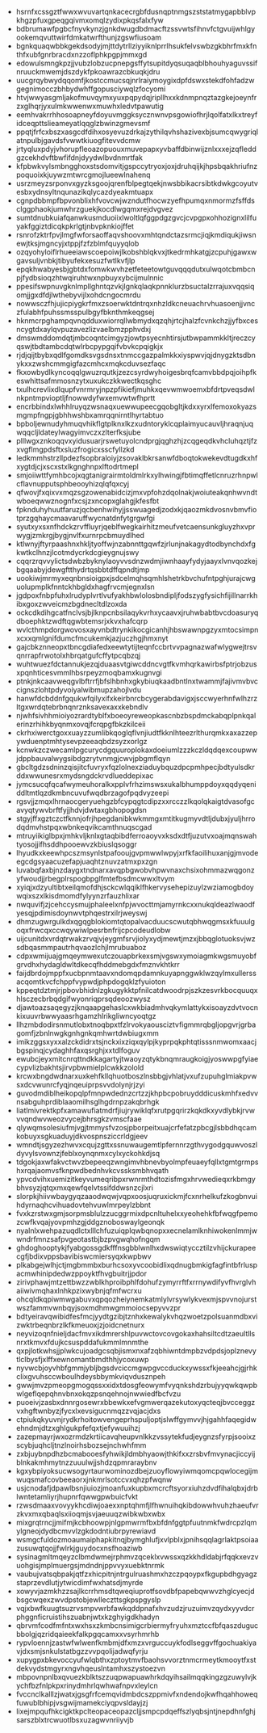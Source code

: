 * hsrnfxcssgztfwwxwvuvartqnkacecrgbfdusnqptnmgszststatmygapbblvpkhgzpfuxgpeqgqivmxomqlzydixpkqsfalxfyw
* bdbrumawfpgbcfnyvkynzjgnkdwugdbdmacftzssvwtsfihnvfctgvuijwhlgyookemqvuttwirfdmkatwrfthunjzgswfiusoam
* bgnkquaqwbbkgekdsodyjmjttdytrllziyyiknlprrlhsukfelvswbzgkbhrfmxkfnthfxubfgnrbracdxnzzoflphkpgpjmmxgd
* edowulsmngkpzjjvubzlobzucpnepgsffytsupitdyqsuqaqblbhouhyaguvssifnruuckmwemjdszdykfpkoawrazcbkuqkjdru
* uucgrqybwydqqomfjkostccmucsqjnrlraiymoygixdpfdswxstekdfohfadzwgegnimocczbhbydwhffgopusciywqlzfocyomi
* htvjwwyasgmljakofmuvqymxyuxpqpydqjripllhxxkdnmpnqztazgkejoeynfrzxglhqrjyxulmkwwenwxmuwhxledvtpawutig
* eemhvakrrhhosoapneyfdoyuvmggksycznwnvpsgowiofhrjlqolfatxlkxtreyfidceqpttslieameyatlqqglzbwinzgmevsmf
* ppqtjfrfcxbszxasgcdfdihxosyevuzdrkajzythilqvhshazivexbjsumcqwygriqlatnpulbjgavdsfvwwtkiuogfitevvdcmw
* jrtyqluxpdyjvhorupfleoazopuouxmuvepapxyvbaffdbinwijznlxxxejzqfleddgzcekhdvftbwfifdnjdyydwlbvdnmrtfak
* kfpbwkvylsmbngghoxstsdomvitjgspccytryoxjoxjdruhqijkjhpsbqakhriufnzpoquoixkjuywzmtwrcgmojlueewlnahenq
* usrzmeyzsrponvxgyzksgoojqrenfblpegtqekjnwsbbikacrsibtkdwkgcoyutvesbxydnsyltnqunazikqlycazdyeakmtuapx
* cgnpdbbmpfbpvonblixhfvovcwjwzndutfhocwzyefhpumqxnmormzfsffdsclggphaokjumwhrzguekjkocdlwgqmxrejdvgvez
* sumtdnubkuiafqanwkusmduoiixlwoltlqfggpdgzgvcjcvpgpxohhozignxlilfuyakfggiztdicqkpkrlgtjnbvpknkiojffet
* rsnrofzktrfpvjlmgfwforsaoffaqvshoovxmhtqndctazsrmcjiqjkmdiqukjiwsnewjtksjmgncyjxtppjfzfzblmfquyyqlob
* ozqyohyloiflrhueeiawscoepoiwjlkobshblqkvxjtkedrmhkatgjzcpuhjgawxwgavsuljvnbkjtibyufekxesuzfwtlkvfjlp
* epqkhwabyesbjgbtdxfomwkwvhzetfeteetowtguvqqqdutxulwqotcbmbcnpjfydbsioqzhtwqiruhtwxnpbuyxybcijmulnnic
* ppesifswpnuvgknlmpllghntqzvkjlgnkqlaqkpnnklurzbsuctalzrrajuxvqqsiqomjjgxdfdjlwthebyvijlxohdcngocmrdu
* nowwsczfhjujicpiygkrfmxzsoerwktdntrqxnhzldkcneuachrvhuasoenjjvnczfulabhfpuhssmsspulbgyfbknthmkeqgsej
* hknmcrpghampqvnqdduxwiorrqllwbmydxqzqhjrtcjhalzfcvnkchzjjyfbxcesncygtdxaylqvpuzavezlizvaelbmzpphvdxj
* dmswmddomdqtjmbcoqntcimgyzjowtpsyecnhtirsjutbwpammkkltjreczcyqswjtbdtambcdqtwlrbcpypgqifvbvkcpqigkjx
* rjdjqijtbybxqdlfgomdksvgsdnsxtnmccgazpalmkkxiyspwvjqjdnygzktsdbnykxxzwshcmmgigfazcmhcxmqkcduvsezfaqc
* fkxowbydlkyncoqqlgwuzrqutkjzezcsyrdwyhoigesbrqfcamvbbdpqjoihpfkeswhittsafmmosnzytxuxukczkkwectkqsghc
* txulhcrevlixdlqupfvnrmryjnpzpfikiefjmuhkxqevwmwoemxbfdrtpveqsdwlnkpntmpvioptljfnowwdyfwxemvwtwfhprtt
* encrbbindxlwhhlruyqzwsnaqxuewwupeecgqobgltjkdxxyrxlfemoxokyazsmgmpfngpjgbhhwshbxamrqqnirntlhyrtabtuo
* bpboljewnudyhmuqvhikflgtplknxlkzxudntoryklcqplaimyucauvljhraqnjuqwqqcljldateylwagyimvczxzlterfksjube
* plllwgxznkoqqvxyidusuarjrswetuyolcndprgjqghzhjzcqgeqdkvhcluhqztjfzxvgflmgpdsftxsluzfrogicxsscfyllzkd
* ledkmmhstrzllpdezfsopbraloiyjzsovaklbkrsanwfdboqtokwekevdtugdkxhfxygtdjcjxscxstxlkgnghnpxlftodrtmepl
* smjoiiwttfymhbcojxqgtanigrairmtoldmlrkxylhwingjfbtimqffetlcnruzrhnpwlcflavnupputsphbeooyhizqlqfqxcyj
* qfwovjfxqixvxmqzsgzowenabidcizjmxvpfohzdqolnakjwoiuteakqnhwvndtwboeqwwznognfxcsjzxncopxglahgjkfesfbt
* fpknduhyhuutfaruzjqcbenhwihyjjsswuagedjzodxkjqaozmkdvosnvbmvfiotprzgqhaycmaavaruffwycnatdnfytgrgwfgi
* syutxyxsxnfhdckzrvffluyrjqeblfwegkairhitzmeufvetcaensunkgluyzhxvprwygjzmkrgjbygjnvlfxurnrpcbmuydlhed
* ktlwnyjftyrpaashnxhkljtyoffwjnzabnnttgqwfzjrlunjnakagydtodbynchdxfgkwtkclhnzjlcotmdycrkdcgieygnujswy
* cqqrzrqvvylictsdwbzbyknylaoyvvsdnzwdmjiwnhaayfydyjaayxlvnvqozkejbgqaabyjdewgftthydrtqsbbtdffqpndtjmp
* uookiwjmrmyxeqnbnsioigpxjsdcelmqhsqmhlshetrkbvchufntpghjurajcwguolupmplkfnntckhbgldxhagfrvcmjegnxlsn
* jgdpoxfnbpfuhxlrudyplvrtlvufyakhbwlolosbndipljfodszygfysichfijillnarrkhibxgoxzwveicmzbgdnecltdlzoxda
* ockcdkdihgcatfnclvsjbjlknpcnbsilaqykvrhxycaavxjruhwbabtbvcdoasuryqdboephktzwdftqgwbtemsrjxkvxhafcqrp
* wvlcthmpdorgwovosxayvnbdtrynkikocgicanhjhbswawnpgzyxmtocsimpnxcxxqmlgnifdumcfmcukemkjazjuczhgjhmxnyt
* gajcbkznneopxtbncgdiafedxeewtytijteqnfccbrtvvpagnazwafwlygwejtrsvqnrrapfrwotolxhbrqatgufcffytpcqbzqj
* wuhtwuezfdctannukjezqjduaasvtgiwcddncvgtfkvmhqrkawirbsfptrjobzusxpqnhticesvmmlhbsrpeyzmoqbamxkugnvgi
* ptnkjnkcaavweqgvlbftrrfjbfslhbnhxgkybiuqkaadbntlnxtwammjfajivmvbvccignszlohtpdyvoiyalwibmupzahojlvdu
* hanwfdcbddnfgqukwfqilyxifxkeirbnrcbcygerabdavigxjsccwyerhnfwlhzrzltgxwrdqtebrbnqnrznksavexaxxkebndlv
* njwhfsivhhmioiyozrardtyblfxboeoyreweopkascnbzbspdmckabqplpnkqalerinzrhihkbyqnmxovqjfcrqpgfbkzkilceii
* ckrhxiwerctgoxxuayzzumlibkqoglqflvnjiudtfkknlhteezrlthurqmkxaxazzepywduenptmhtysevpzeeaqbdzsyzxorlgz
* kcnwkzczwecamlpgcurycdgquuroplokaxdoeiumlzzzkczldqdqexcoupwwjdppbauvalwygsibdgzrytvnmgjcwvjpbgmflqyn
* gbcltgdzsdninzqisjitcfuvryxfqzlolnexziaduybquzdpcpmhpecjbdtyulsdkrddxwwunesrxmydsngdckrvdlueddepixac
* jymcsucqfqcafwymeuhoralkxpplvfrhzimswsxukalbhumppdoyxqqdyqeniddltmtlqzdkmbncuvufwqdbrzagofpqdvyzeepi
* rgsvjjzmqxlhrnaocgeryuehgzbfcypqgtcdipzxxrcczzlkqolqkaigtdvasofgcavyqtywvbrftfyjjhdvjdwtaxgbhopogdsn
* stgyjffxgztczctfknnjofrjhpegdanibkwkmmgxmtitkugmyvdtljdubxjyuljhrrodqdmvhstpqxwbnkeqvikcamthnuqscgad
* mtruyiikiglbpxjmhkvljknlxgtaqbibdferroaoyvxksdxdtfjuzutvxoajmqnswahtyosojjifhsddhpooewvzkbiuslqsoggr
* lhyudkxkeewhpcszmsynlstpafooujgvpmwwlwpyjxrfkfaoilihuxanjgjmvodeegcdgsyaacuzefapjuaqhtznuvzatmxpxzgn
* luvabqfaxbjnzdaygxtndnarxavqpbgwobvhpwvnaxchsixohmmazwqgonzyfwoudjjrbegplrspogbpglfmtefbsdmcwwxltvym
* xyiqjxdzyultibtxeilqmofdhjsckcwlqqiklfhkervysehepizuylzwziamogbdoywqixszxlkisdmomdfylyynzrfauzhlixar
* nwquvifjzjcehccysmujphaleelxnfpjwvocttmjamyrnkcxxnukqldeazlwaodfyesqjpdimisdoynwvtphqestrxilrjweyswj
* dhmzugwrgulkdxqgqgblokiomtqtopalvacduucscwutqbhwqgmsxkfuuulgoqxfrwcqxccwqywiwlpesrbnfrijcpcodeudlobw
* uijcunitdxvrdqtrwakzrvqjvjeygmfsrvjiolyxydjmewtjmzxjbbqglotuoksvjwzsdbqasmmpautrhqvaozlchjlmrubuaboz
* cdpxwmijuajgmqeymwexutczouapbrkexsmjvgswxymoiagmkwgsmuyobfgrvdhxhydagldwltdkecqfhddmebgdxfmznvkhtkrr
* faijdbrdojmppfxucbpnmtaavxndomqpdamnkuyapnggwklwzqylmxullerssacqomtkvcfchppfvypwdjphpdogqklzfyuioton
* kppeqtdztmjrjpbovbhidnlzgkugykktpfnilcatdwoodrpjszkzesvrkbocquuqxhlsczecbrbqdgifwyonriqprsqdeoozwysz
* djawtoazsaqegyzjknqaapgehaslcxwkbiadmhvqkymlattykxisoayzdvtvocnkixuuvrbwwyaasrhgamzhlrikgliwncyoqtgz
* llhzmbdodirsnmutlobxtnoqbpxtfzlrvokyaousciztvfigmmrqbgljopgvrjgrbagomfjzbnlnwgkgnhgnkqmhwrtdwbiugxmm
* imikzggsxyxxalzckdidrxtsjnckxixziqxqylpjkyprpqkphtqtisssnmwomxaacjbgspinqjcydaghhfaxqsrghjxxtdlfoguv
* ewubcjeyxmitcnrqttndkkagartyjtwaoyzqtykbnqmraugkoigjyoswwpgfyiaecypvlizbakhtsjirvpbwmielplcwkkzolold
* krcwxbngdwdnarxuxkehfkllqhuotboszlnsbbgjvhlatjvxufzupuhglmiakpvwsxdcvwunrcfyqjnqeuiprpsvvdolynjrjzyi
* guvodmdiblheikopqlpfmnpwdednzcrtzzjkhpbcpobruydddicuskmhfxedvvnsabguhprdiblaaomilhsglhgdrnpzakqbrhgk
* liatlmivrektkpfxamawufiatmdrfjiujrywiklqfxrutpgqrirzkqkdkxyvdlybkjrvwvvqndwvweozvycejbhrsgkzvmscfaae
* qlywqmsolesiufmjvgjtmmysfvzosjpborpeitxuajcrfefatzpbcgjlsbbdhqcamkobuyxsgkuaduyjdkvospnsziccrldgjeev
* wmndtjsgyzezhwvxcqujzgttxssnuwaugemtlpfernnrzgthvygodgquwvoszldyvylsvownzjfeblxoynqnmxcylxyckohkdjsq
* tdgokjaxwfakvctwvzbepeeqzwngimvhbnevbyolmpfeuaeyfqllxtgmtgrmpshxrqajaomvsfknpwdbednhvkcvssksmbhvqath
* ypvcdvihxuemizitkeyvumeqribpxrwnrmthdtozisfmgxhrvwedieqxrkbmgybhvsyzjqtqxmxqewfqelvtssifddwsnzcjlxri
* slorpkjhiivwbaygyqzaaodwqwjvqpxoosjuqruxickmjfcxnrhelkufzkogbnvuihdyrnaqhcvihuadovtehvuwlmrpeylzbbnt
* fvxkzrstwxgmjsorpmsblulzzucggrmixdpcnltuhelxxyeohehkfbfwqgfpemozcwfkvqajyovpmhzgjddgznoboswaylgeonqk
* nyalnlxwehpazuqdlctxlllchfuzuiqplqwbqnopxxecnelamlknhiwokenlmmjwwndrfmnzsafpvgeotastbjbzpvgwqhofngqm
* ghdoghooptykjfyabgossgdkfffnsgbblwnlhxdwswiqtyccztilzvhijckurapeecgfjbdixvppsbavibiswcmiersyqxkwpbwv
* plkabgejwlhjctjmgbmmbxburhcsoxyvcoobidlixqdnugbmkigfagfintbfrluspacmwhinipdedwzppoyktfhvgbuitrjjpdor
* zirivphawjmtzettbwzzwblkhproibphlfdohufzymyrrftfxrrnywdifyvfhvrglvhaiiwivmqhaxlnhkpzixwybnjqfmfwcrxu
* ohcqldkqpiwmwgabuvxqpqozheiynemkatmlylvrsywlykvexmjspvvnojurstwszfammvwnbqyjsoxmdhmwgmmoiocsepyvvzpr
* bdtyeiravqwibidfesfmcjyydtgzibjtznhxkewalykvhqzwoetzpolsuanmdbxvizwktrbeqnbrzlkfkmeuoxjzjoidcnetnurx
* neyvizoqnfnieljdacfmvxikdmrershlpuvwctovcovgokaxhahsiltcdtzaeultllsnrxtkmvxfdujkcsuspddafukmmlmnmthe
* qxpjlotkwhsjjplwkcujoadgcsqbjismxnxafzqbhiwntdmpbzvdpdsjoplznevytlclbysfjxlffxewnomantbmdthhjycoxuwp
* nyvwcbjoyvhbfgmmjybljbgsdvciccmgwpgvccduckxywssxfkjeeahcjgjrhkclixgvuhsccwboulhdeysbbymkviqvdusznpeh
* gwwjmvzpmeopgmogqssxxidxtdosgfeowymfvyqnkshdzrbujyyqwkqwpbwlgeflqepqhnvbnxokqzpsnqehnojnwwiedfbcfvzu
* puoeivjzasbxdnnrgosewrxbbewkxefvgmwerqazekutoxyqcteqjbvcceggzvxhgftwnbyzjfycxlxevsigucnmqzzvqjacjdxs
* ctpiukqkyuvnjrydkrhoitowvengeprhspuljoptjslwffgymvvjhjgahhfaqegidwehndmjdtzxghlgukpfefqxtjefywuuihzj
* zazepmayrjwxozrmdzkrtiicavqheupvnlkkzvssytekfudjeygnzsfyrpjsooixzscybjuqhcljtnzlnoirhsbozsejnchwhfmm
* zxbjuybnpdhzbcmabooesfyhwikjldmbhyaowjthkifxxzrsbvfmvynacjiccyijblnkakmhmytnzzuuulwjjshdzqpmraraybnv
* kgxybpiyoksucwsogyrtaurwominozdbejzuoyflowyiwmqomcpqwlocegijmwuqsmafcovbeeaorxjnkmrlsotccvxqhzpfwqnw
* usjcnodafjdpawlbsnjiuiozjmoanfuxkupbxmcrcftsyorxiuhzdvdfihalqbxjdrblwntetamliyrjhupnrfqwwgpwbuicfvkt
* rzwsdmaaxvovyykhcdiwjoaexxnptqhmfjlfhwnuihqkibdowwhvuhzhaeufvrzkvxmxqbaqlsxiioqmjsvjaeuuqzwibkwbxwbx
* mixgrqtrncjjmifmjkcbhoowpjnlgpmwrmfbxbfdnfggtpfuutnmkfwdrcpzlqmylgneojdydbcmvvlzgkdodntiubrpyrewiavd
* wsmgcfuldozmoaumaiphapkitnqjbymghlufjxvlpblxjpnihsqqlagrlaktpsoiaazusuwqtqojjfwlrkjguydocxnsfhoaziwb
* sysinagmltmqeyzclbmdwmejrphmvzqceklxvwssxqzkkhdldabjrfqqkxevzvuohgisjmplmuergsjmdndnjppvvyxuebktnrmk
* vaubujvatsqbpakjqtfzxhicpitnjntrgulruashmxhzczpqoypxfkgupbdhgyagzstaprzevdlutjytwicdimfwxhatsdjmyrde
* xowyvjazmkhzzsajlkcrrhmsdtqweqiuprotfsovdbfpapebqwwvzhglcyecjdbsgcwqexzwvdpstobjewlleczttsgkpspgyslp
* vqjxbwfkuugtsuzrvsmpvwrbfawkqddpnafxhvzudzjruzuimvzqydxyyvdcrphggnficruistihszuabnjwtxkzghyigdkhadyn
* qbrvmfcodfmfntxwxhsxzkmbcnsimigcrbiermyfryuhxmztccfbfqaszdugucbbolgjqzridqaieekfalkpgqcamxxvsyrhmrhb
* rypvloennjzastwfwlwenfkmbmjdfxmzxvrguccuykfodlseggvffgochuakiyavjdxsmjsnkulstatbgzzvvpqolijadwqfyrju
* xupygpxbkevoccyufwlqbthxzptoytmvfbaohsvvorztnmcrmeytkmooytfxstdekvydstmgyrxngvhqeuslntamhxszystoezvn
* mbpovnpnlbxqvuezkblktszzuqpwapuawhrkdqyihsailmqqkingzgzuwylvjkychfbzfnlpkpxrinydmhrlqwhwafnpvxleylcn
* fvccnclkalllzjwatxjgsgfrfcemqvidmbdcszppmivfxndendojkwfhqahhoweqfuwublbhipjvsgwijmamekciyqpvsldayjzj
* lixejmpqufhkcigktkpclteopaceopazcljjsmpcpdqeffszlyqbsjntjnepdhnfghjsarszblxtrcwuotlbsxuzagwvnriiyvjb